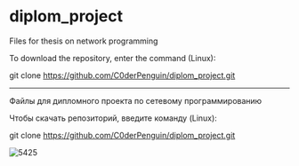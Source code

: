 # diplom_project

Files for thesis on network programming

To download the repository, enter the command (Linux):

git clone https://github.com/C0derPenguin/diplom_project.git

__________________________________________________________________________________________

Файлы для дипломного проекта по сетевому программированию

Чтобы скачать репозиторий, введите команду (Linux):

git clone https://github.com/C0derPenguin/diplom_project.git


![5425](https://user-images.githubusercontent.com/44657301/61741824-6b671f80-ad9a-11e9-93d7-363b5341a9d0.png)

